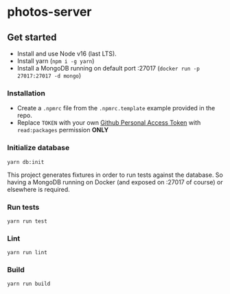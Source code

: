 # photos-server

## Get started
- Install and use Node v16 (last LTS).
- Install yarn (```npm i -g yarn```)
- Install a MongoDB running on default port :27017 (```docker run -p 27017:27017 -d mongo```)

### Installation
- Create a `.npmrc` file from the `.npmrc.template` example provided in the repo.
- Replace `TOKEN` with your own [Github Personal Access Token](https://docs.github.com/en/github/authenticating-to-github/keeping-your-account-and-data-secure/creating-a-personal-access-token) with `read:packages` permission **ONLY**

### Initialize database
```yarn db:init```

This project generates fixtures in order to run tests against the database. So having a MongoDB running on Docker (and exposed on :27017 of course) or elsewhere is required.

### Run tests
```yarn run test```

### Lint
```yarn run lint```

### Build
```yarn run build```
